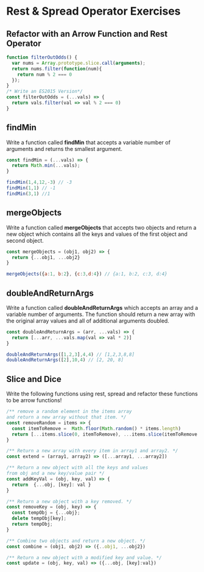# Rest & Spread Operator Exercises

## Refactor with an Arrow Function and Rest Operator

``` js 
function filterOutOdds() { 
  var nums = Array.prototype.slice.call(arguments);
  return nums.filter(function(num){
    return num % 2 === 0
  });
}
/* Write an ES2015 Version*/
const filterOutOdds = (...vals) => {
  return vals.filter(val => val % 2 === 0)
}
```

## findMin

Write a function called **findMin** that accepts a variable number of arguments and returns the smallest argument. 

``` js
const findMin = (...vals) => {
  return Math.min(...vals);
}

findMin(1,4,12,-3) // -3
findMin(1,1) // -1
findMin(3,1) //1
```

## mergeObjects

Write a function called **mergeObjects** that accepts two objects and return a new object which contains all the keys and values of the first object and second object. 

``` js
const mergeObjects = (obj1, obj2) => {
  return {...obj1, ...obj2}
}

mergeObjects({a:1, b:2}, {c:3,d:4}) // {a:1, b:2, c:3, d:4}
```

## doubleAndReturnArgs

Write a function called **doubleAndReturnArgs** which accepts an array and a variable number of arguments. The function should return a new array with the original array values and all of additional arguments doubled.

``` js
const doubleAndReturnArgs = (arr, ...vals) => {
  return [...arr, ...vals.map(val => val * 2)]
} 

doubleAndReturnArgs([1,2,3],4,4) // [1,2,3,8,8]
doubleAndReturnArgs([2],10,4) // [2, 20, 8]
```

## Slice and Dice

Write the following functions using rest, spread and refactor these functions to be arrow functions!

``` js
/** remove a random element in the items array
and return a new array without that item. */
const removeRandom = items => {
  const itemToRemove =  Math.floor(Math.random() * items.length)
  return [...items.slice(0, itemToRemove), ...items.slice(itemToRemove + 1)]
}

/** Return a new array with every item in array1 and array2. */
const extend = (array1, array2) => ([...array1, ...array2])

/** Return a new object with all the keys and values
from obj and a new key/value pair */
const addKeyVal = (obj, key, val) => {
  return  {...obj, [key]: val }
}

/** Return a new object with a key removed. */
const removeKey = (obj, key) => {
  const tempObj = {...obj};
  delete tempObj[key];
  return tempObj;
}

/** Combine two objects and return a new object. */
const combine = (obj1, obj2) => ({..obj1, ...obj2})

/** Return a new object with a modified key and value. */
const update = (obj, key, val) => ({...obj, [key]:val})
```